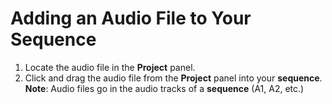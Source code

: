 # Adding an Audio File to Your Sequence

1. Locate the audio file in the **Project** panel.
2. Click and drag the audio file from the **Project** panel into your **sequence**. **Note**: Audio files go in the audio tracks of a **sequence** \(A1, A2, etc.\)



